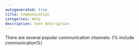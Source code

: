 ```yaml
---
autogenerated: true
title: Communication
categories: Help
description: test description
---
```


There are several popular communication channels: {% include communication%}



